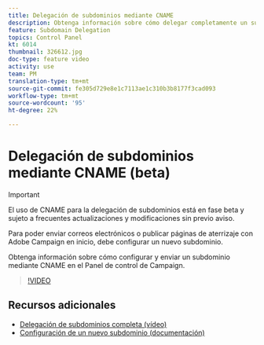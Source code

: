 ```yaml
---
title: Delegación de subdominios mediante CNAME
description: Obtenga información sobre cómo delegar completamente un subdominio a Adobe Campaign.
feature: Subdomain Delegation
topics: Control Panel
kt: 6014
thumbnail: 326612.jpg
doc-type: feature video
activity: use
team: PM
translation-type: tm+mt
source-git-commit: fe305d729e8e1c7113ae1c310b3b8177f3cad093
workflow-type: tm+mt
source-wordcount: '95'
ht-degree: 22%

---
```



# Delegación de subdominios mediante CNAME (beta)

>[!IMPORTANT]
>
> El uso de CNAME para la delegación de subdominios está en fase beta y sujeto a frecuentes actualizaciones y modificaciones sin previo aviso.

Para poder enviar correos electrónicos o publicar páginas de aterrizaje con Adobe Campaign en inicio, debe configurar un nuevo subdominio.

Obtenga información sobre cómo configurar y enviar un subdominio mediante CNAME en el Panel de control de Campaign.

>[!VIDEO](https://video.tv.adobe.com/v/326612?quality=12)

## Recursos adicionales

* [Delegación de subdominios completa (vídeo)](./subdomain-delegation.md)
* [Configuración de un nuevo subdominio (documentación)](https://docs.adobe.com/content/help/es-ES/control-panel/using/subdomains-and-certificates/setting-up-new-subdomain.html)
